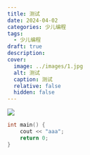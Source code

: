 ```yaml
---
title: 测试
date: 2024-04-02
categories: 少儿编程
tags:
  - 少儿编程
draft: true
description: 
cover:
  image: ../images/1.jpg
  alt: 测试
  caption: 测试
  relative: false
  hidden: false
---
```

![](../images/1.jpg)

``` c++
int main() {
	cout << "aaa";
	return 0;
}
```
